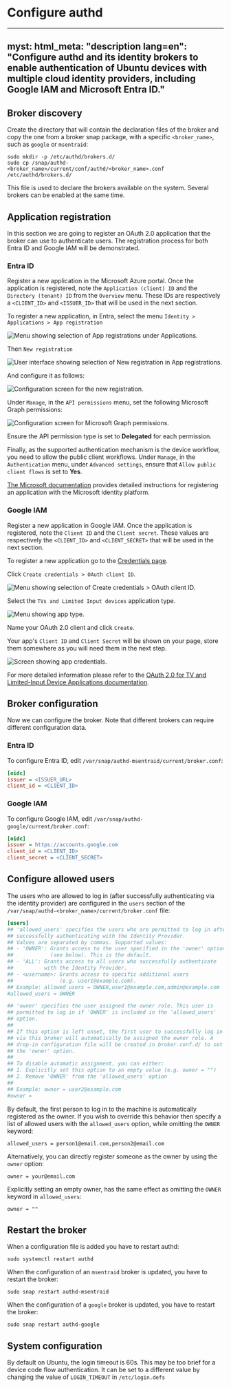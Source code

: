 # Configure authd
---
myst:
  html_meta:
    "description lang=en": "Configure authd and its identity brokers to enable authentication of Ubuntu devices with multiple cloud identity providers, including Google IAM and Microsoft Entra ID."
---

## Broker discovery

Create the directory that will contain the declaration files of the broker and copy the one from a broker snap package, with a specific `<broker_name>`, such as `google` or `msentraid`:

```shell
sudo mkdir -p /etc/authd/brokers.d/
sudo cp /snap/authd-<broker_name>/current/conf/authd/<broker_name>.conf /etc/authd/brokers.d/
```

This file is used to declare the brokers available on the system. Several brokers can be enabled at the same time.

## Application registration

In this section we are going to register an OAuth 2.0 application that the broker can use to authenticate users.
The registration process for both Entra ID and Google IAM will be demonstrated.

### Entra ID

Register a new application in the Microsoft Azure portal. Once the application is registered, note the `Application (client) ID` and the `Directory (tenant) ID` from the `Overview` menu. These IDs are respectively a `<CLIENT_ID>` and `<ISSUER_ID>` that will be used in the next section.

To register a new application, in Entra, select the menu `Identity > Applications > App registration`

![Menu showing selection of App registrations under Applications.](../assets/app-registration.png)

Then `New registration`

![User interface showing selection of New registration in App registrations.](../assets/new-registration.png)

And configure it as follows:

![Configuration screen for the new registration.](../assets/configure-registration.png)

Under `Manage`, in the `API permissions` menu, set the following Microsoft Graph permissions:

![Configuration screen for Microsoft Graph permissions.](../assets/graph-permissions.png)

Ensure the API permission type is set to **Delegated** for each permission.

Finally, as the supported authentication mechanism is the device workflow, you need to allow the public client workflows. Under `Manage`, in the `Authentication` menu, under `Advanced settings`, ensure that `Allow public client flows` is set to **Yes**.

[The Microsoft documentation](https://learn.microsoft.com/en-us/entra/identity-platform/quickstart-register-app) provides detailed instructions for registering an application with the Microsoft identity platform.

### Google IAM

Register a new application in Google IAM. Once the application is registered, note the `Client ID` and the `Client secret`. These values are respectively the `<CLIENT_ID>` and `<CLIENT_SECRET>` that will be used in the next section.

To register a new application go to the [Credentials page](https://console.cloud.google.com/apis/credentials).

Click `Create credentials > OAuth client ID`.

![Menu showing selection of Create credentials > OAuth client ID.](../assets/google-app-registration.png)

Select the `TVs and Limited Input devices` application type.

![Menu showing app type.](../assets/google-choose-app-type.png)

Name your OAuth 2.0 client and click `Create`.

Your app's `Client ID` and `Client Secret` will be shown on your page, store them somewhere as you will need them in the next step.

![Screen showing app credentials.](../assets/google-app-credentials.png)

For more detailed information please refer to the [OAuth 2.0 for TV and Limited-Input Device Applications documentation](https://developers.google.com/identity/protocols/oauth2/limited-input-device).

## Broker configuration

Now we can configure the broker. Note that different brokers can require different configuration data.

### Entra ID

To configure Entra ID, edit  `/var/snap/authd-msentraid/current/broker.conf`:

```ini
[oidc]
issuer = <ISSUER_URL>
client_id = <CLIENT_ID>
```

### Google IAM

To configure Google IAM, edit  `/var/snap/authd-google/current/broker.conf`:

```ini
[oidc]
issuer = https://accounts.google.com
client_id = <CLIENT_ID>
client_secret = <CLIENT_SECRET>
```

## Configure allowed users

The users who are allowed to log in (after successfully authenticating via the
identity provider) are configured in the `users` section of the
`/var/snap/authd-<broker_name>/current/broker.conf` file:

```ini
[users]
## 'allowed_users' specifies the users who are permitted to log in after
## successfully authenticating with the Identity Provider.
## Values are separated by commas. Supported values:
## - 'OWNER': Grants access to the user specified in the 'owner' option
##            (see below). This is the default.
## - 'ALL': Grants access to all users who successfully authenticate
##          with the Identity Provider.
## - <username>: Grants access to specific additional users
##               (e.g. user1@example.com).
## Example: allowed_users = OWNER,user1@example.com,admin@example.com
#allowed_users = OWNER

## 'owner' specifies the user assigned the owner role. This user is
## permitted to log in if 'OWNER' is included in the 'allowed_users'
## option.
##
## If this option is left unset, the first user to successfully log in
## via this broker will automatically be assigned the owner role. A
## drop-in configuration file will be created in broker.conf.d/ to set
## the 'owner' option.
##
## To disable automatic assignment, you can either:
## 1. Explicitly set this option to an empty value (e.g. owner = "")
## 2. Remove 'OWNER' from the 'allowed_users' option
##
## Example: owner = user2@example.com
#owner =
```

By default, the first person to log in to the machine is automatically registered
as the owner. If you wish to override this behavior then specify a list of allowed
users with the `allowed_users` option, while omitting the `OWNER` keyword:

```text
allowed_users = person1@email.com,person2@email.com
```

Alternatively, you can directly register someone as the owner by using the `owner`
option:

```text
owner = your@email.com
```

Explicitly setting an empty owner, has the same effect as omitting the `OWNER` keyword
in `allowed_users`:

```text
owner = ""
```

## Restart the broker

When a configuration file is added you have to restart authd:

```shell
sudo systemctl restart authd
```

When the configuration of an `msentraid` broker is updated, you have to restart the broker:

```shell
sudo snap restart authd-msentraid
```

When the configuration of a `google` broker is updated, you have to restart the broker:

```shell
sudo snap restart authd-google
```

## System configuration

By default on Ubuntu, the login timeout is 60s. This may be too brief for a device code flow authentication. It can be set to a different value by changing the value of `LOGIN_TIMEOUT` in `/etc/login.defs`
